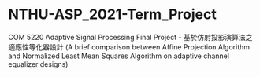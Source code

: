# NTHU-ASP_2021-Term_Project
COM 5220 Adaptive Signal Processing Final Project - 基於仿射投影演算法之適應性等化器設計 (A brief comparison between Affine Projection Algorithm and Normalized Least Mean Squares Algorithm on adaptive channel equalizer designs)
